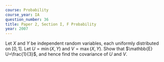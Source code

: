 ```yaml
---
course: Probability
course_year: IA
question_number: 36
title: Paper 2, Section I, F Probability
year: 2007
---
```




Let $X$ and $Y$ be independent random variables, each uniformly distributed on $[0,1]$. Let $U=\min (X, Y)$ and $V=\max (X, Y)$. Show that $\mathbb{E} U=\frac{1}{3}$, and hence find the covariance of $U$ and $V$.